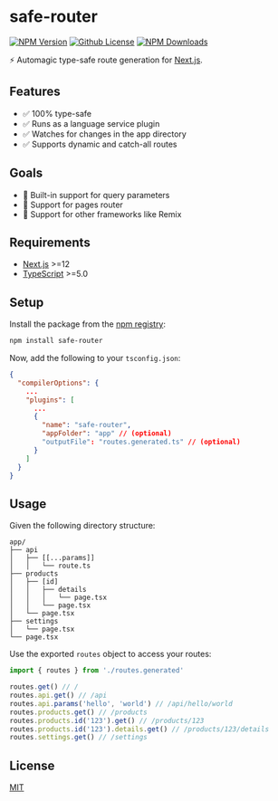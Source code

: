 # safe-router

[![NPM Version][npm-image]][npm-url]
[![Github License][license-image]](LICENSE)
[![NPM Downloads][downloads-image]][npm-url]

⚡️ Automagic type-safe route generation for [Next.js](https://nextjs.org/).

## Features

- ✅ 100% type-safe
- ✅ Runs as a language service plugin
- ✅ Watches for changes in the app directory
- ✅ Supports dynamic and catch-all routes

## Goals

- 🚧 Built-in support for query parameters
- 🚧 Support for pages router
- 🚧 Support for other frameworks like Remix

## Requirements

- [Next.js](https://nextjs.org/) >=12
- [TypeScript](https://www.typescriptlang.org/) >=5.0

## Setup

Install the package from the [npm registry](https://www.npmjs.com/package/safe-router):
```bash
npm install safe-router
```

Now, add the following to your `tsconfig.json`:

```json
{
  "compilerOptions": {
    ...
    "plugins": [
      ...
      {
        "name": "safe-router",
        "appFolder": "app" // (optional)
        "outputFile": "routes.generated.ts" // (optional)
      }
    ]
  }
}
```

## Usage

Given the following directory structure:

```
app/
├── api
│   ├── [[...params]]
│   │   └── route.ts
├── products
│   ├── [id]
│   │   ├── details
│   │   │   └── page.tsx
│   │   └── page.tsx
│   └── page.tsx
├── settings
│   └── page.tsx
└── page.tsx
```


Use the exported `routes` object to access your routes:
```ts
import { routes } from './routes.generated'

routes.get() // /
routes.api.get() // /api
routes.api.params('hello', 'world') // /api/hello/world
routes.products.get() // /products
routes.products.id('123').get() // /products/123
routes.products.id('123').details.get() // /products/123/details
routes.settings.get() // /settings
```

## License

[MIT](LICENSE)

[npm-image]: https://img.shields.io/npm/v/safe-router.svg
[license-image]: https://img.shields.io/github/license/ivanfilhoz/safe-router.svg
[downloads-image]: https://img.shields.io/npm/dm/safe-router.svg
[npm-url]: https://npmjs.org/package/safe-router
